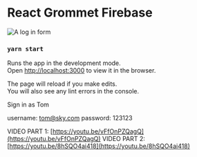 # React Grommet Firebase

![A log in form](https://user-images.githubusercontent.com/4499581/100378928-f51ca200-300b-11eb-94a1-0c62e92e23fa.png)

### `yarn start`

Runs the app in the development mode.\
Open [http://localhost:3000](http://localhost:3000) to view it in the browser.

The page will reload if you make edits.\
You will also see any lint errors in the console.

Sign in as Tom

username: tom@sky.com
password: 123123

VIDEO PART 1: [https://youtu.be/vFfOnPZQagQ](https://youtu.be/vFfOnPZQagQ)
VIDEO PART 2: [https://youtu.be/8hSQO4ai418](https://youtu.be/8hSQO4ai418)